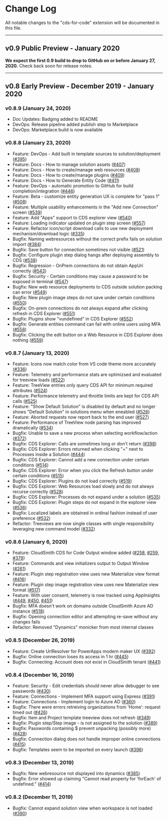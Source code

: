 # Change Log

All notable changes to the "cds-for-code" extension will be documented in this file.

---

## v0.9 Public Preview - January 2020

**We expect the first 0.9 build to drop to GitHub on or before January 27, 2020.**  Check back soon for release notes.

---

## v0.8 Early Preview - December 2019 - January 2020

### v0.8.9 (January 24, 2020)

- Doc Updates: Badging added to README
- DevOps: Release pipeline added publish step to Marketplace
- DevOps: Marketplace build is now available

### v0.8.8 (January 23, 2020)

- Feature: DevOps - Add built in template sources to solution/deployment ([#395](https://dev.azure.com/cloudsmith-consulting/CloudSmith/_workitems/edit/395/))
- Feature: Docs - How to manage solution assets ([#407](https://dev.azure.com/cloudsmith-consulting/CloudSmith/_workitems/edit/407/))
- Feature: Docs - How to create/manage web resources ([#408](https://dev.azure.com/cloudsmith-consulting/CloudSmith/_workitems/edit/408/))
- Feature: Docs - How to create/manage plugins ([#409](https://dev.azure.com/cloudsmith-consulting/CloudSmith/_workitems/edit/409/))
- Feature: Docs - How to Generate Entity Code ([#411](https://dev.azure.com/cloudsmith-consulting/CloudSmith/_workitems/edit/411/))
- Feature: DevOps - automatic promotion to GitHub for build completion/integration ([#446](https://dev.azure.com/cloudsmith-consulting/CloudSmith/_workitems/edit/446/))
- Feature: Beta - customize entity generation UX is complete for "pass 1" ([#508](https://dev.azure.com/cloudsmith-consulting/CloudSmith/_workitems/edit/508/))
- Feature: Multiple usability enhancements in the "Add new Connection" screen ([#539](https://dev.azure.com/cloudsmith-consulting/CloudSmith/_workitems/edit/539/))
- Feature: Add "Apps" support to CDS explorer view ([#540](https://dev.azure.com/cloudsmith-consulting/CloudSmith/_workitems/edit/540/))
- Feature: Loading indicator updated on plugin step screen ([#557](https://dev.azure.com/cloudsmith-consulting/CloudSmith/_workitems/edit/557/))
- Feature: Refactor icon/script download calls to use new deployment mechanism/download logic ([#335](https://dev.azure.com/cloudsmith-consulting/CloudSmith/_workitems/edit/335/))
- Bugfix: Naming webresources without the correct prefix fails on solution import ([#384](https://dev.azure.com/cloudsmith-consulting/CloudSmith/_workitems/edit/384/))
- Bugfix: Save button for connection sometimes not visible ([#521](https://dev.azure.com/cloudsmith-consulting/CloudSmith/_workitems/edit/521/))
- Bugfix: Configure plugin step dialog hangs after deploying assembly to CDS ([#538](https://dev.azure.com/cloudsmith-consulting/CloudSmith/_workitems/edit/538/))
- Bugfix: Regression - OnPrem connections do not obtain AppUri correctly ([#543](https://dev.azure.com/cloudsmith-consulting/CloudSmith/_workitems/edit/543/))
- Bugfix: Security - Certain conditions may cause a password to be exposed in terminal ([#547](https://dev.azure.com/cloudsmith-consulting/CloudSmith/_workitems/edit/547/))
- Bugfix: New web resource deployments to CDS outside solution packing can error ([#549](https://dev.azure.com/cloudsmith-consulting/CloudSmith/_workitems/edit/549/))
- Bugfix: New plugin image steps do not save under certain conditions ([#550](https://dev.azure.com/cloudsmith-consulting/CloudSmith/_workitems/edit/550/))
- Bugfix: On-prem connections do not always expand after clicking refresh in CDS Explorer ([#551](https://dev.azure.com/cloudsmith-consulting/CloudSmith/_workitems/edit/551/))
- Bugfix: Plugins show "vundefined" in CDS Explorer ([#552](https://dev.azure.com/cloudsmith-consulting/CloudSmith/_workitems/edit/552/))
- Bugfix: Generate entities command can fail with online users using MFA ([#558](https://dev.azure.com/cloudsmith-consulting/CloudSmith/_workitems/edit/558/))
- Bugfix: Clicking the edit button on a Web Resource in CDS Explorer does nothing ([#559](https://dev.azure.com/cloudsmith-consulting/CloudSmith/_workitems/edit/559/))

### v0.8.7 (January 13, 2020)

- Feature: Icons now match color from VS code theme more accurately ([#336](https://dev.azure.com/cloudsmith-consulting/CloudSmith/_workitems/edit/336/))
- Feature: Telemetry and performance stats are optimizsed and evaluated for treeview loads ([#522](https://dev.azure.com/cloudsmith-consulting/CloudSmith/_workitems/edit/522/))
- Feature: TreeView entries only query CDS API for minimum required attributes ([#524](https://dev.azure.com/cloudsmith-consulting/CloudSmith/_workitems/edit/524/))
- Feature: Performance telemetry and throttle limits are kept for CDS API calls ([#525](https://dev.azure.com/cloudsmith-consulting/CloudSmith/_workitems/edit/525/))
- Feature: "Show Default Solution" is disabled by default and no longer shows "Default Solution" in solutions menu when eneabled ([#526](https://dev.azure.com/cloudsmith-consulting/CloudSmith/_workitems/edit/526/))
- Feature: Aborted requests now report back to the end user ([#527](https://dev.azure.com/cloudsmith-consulting/CloudSmith/_workitems/edit/527/))
- Feature: Performance of TreeView node parsing has improved dramatically ([#534](https://dev.azure.com/cloudsmith-consulting/CloudSmith/_workitems/edit/534/))
- Bugfix: Unable to save a new process when selecting workflow/action ([#372](https://dev.azure.com/cloudsmith-consulting/CloudSmith/_workitems/edit/372/))
- Bugfix: CDS Explorer: Calls are sometimes long or don't return ([#398](https://dev.azure.com/cloudsmith-consulting/CloudSmith/_workitems/edit/398/))
- Bugfix: CDS Explorer: Errors returned when clicking "+" next to Processes inside a Solution ([#444](https://dev.azure.com/cloudsmith-consulting/CloudSmith/_workitems/edit/444/))
- Bugfix: CDS Explorer: Cannot add a new connection under certain conditions ([#514](https://dev.azure.com/cloudsmith-consulting/CloudSmith/_workitems/edit/514/))
- Bugfix: CDS Explorer: Error when you click the Refresh button under certain conditions ([#515](https://dev.azure.com/cloudsmith-consulting/CloudSmith/_workitems/edit/515/))
- Bugfix: CDS Explorer: Plugins do not load correctly ([#519](https://dev.azure.com/cloudsmith-consulting/CloudSmith/_workitems/edit/519/))
- Bugfix: CDS Explorer: Web Resources load slowly and do not always recurse correctly ([#528](https://dev.azure.com/cloudsmith-consulting/CloudSmith/_workitems/edit/528/))
- Bugfix: CDS Explorer: Processes do not expand under a solution ([#535](https://dev.azure.com/cloudsmith-consulting/CloudSmith/_workitems/edit/535/))
- Bugfix: CDS Explorer: Plugin steps do not expand in the explorer view ([#536](https://dev.azure.com/cloudsmith-consulting/CloudSmith/_workitems/edit/536/))
- Bugfix: Localized labels are obtained in ordinal fashion instead of user preference ([#532](https://dev.azure.com/cloudsmith-consulting/CloudSmith/_workitems/edit/532/))
- Refactor: Treeviews are now single classes with single responsibility leveraging new command model ([#332](https://dev.azure.com/cloudsmith-consulting/CloudSmith/_workitems/edit/332))

### v0.8.6 (January 6, 2020)

- Feature: CloudSmith CDS for Code Output window added ([#258](https://dev.azure.com/cloudsmith-consulting/CloudSmith/_workitems/edit/258/), [#259](https://dev.azure.com/cloudsmith-consulting/CloudSmith/_workitems/edit/259/), [#379](https://dev.azure.com/cloudsmith-consulting/CloudSmith/_workitems/edit/378/))
- Feature: Commands and view initializers output to Output Window ([#261](https://dev.azure.com/cloudsmith-consulting/CloudSmith/_workitems/edit/259/))
- Feature: Plugin step registration view uses new Materialize view format ([#416](https://dev.azure.com/cloudsmith-consulting/CloudSmith/_workitems/edit/416/))
- Feature: Plugin step image registration view uses new Materialize view format ([#517](https://dev.azure.com/cloudsmith-consulting/CloudSmith/_workitems/edit/517/))
- Feature: With user consent, telemetry is now tracked using AppInsights ([#449](https://dev.azure.com/cloudsmith-consulting/CloudSmith/_workitems/edit/449/), [#450](https://dev.azure.com/cloudsmith-consulting/CloudSmith/_workitems/edit/450/), [#451](https://dev.azure.com/cloudsmith-consulting/CloudSmith/_workitems/edit/451/))
- Bugfix: MFA doesn't work on domains outside CloudSmith Azure AD instance ([#518](https://dev.azure.com/cloudsmith-consulting/CloudSmith/_workitems/edit/518/))
- Bugfix: Opening connection editor and attempting re-save without any changes fails
- Refactor: Removed "Dynamics" monicker from most internal classes

### v0.8.5 (December 26, 2019)

- Feature: Create UrlResolver for PowerApps modern maker UX ([#392](https://dev.azure.com/cloudsmith-consulting/CloudSmith/_workitems/edit/392/))
- Bugfix: Online connection loses its access in 1 hr ([#445](https://dev.azure.com/cloudsmith-consulting/CloudSmith/_workitems/edit/445/))
- Bugfix: Connecting: Account does not exist in CloudSmith tenant ([#441](https://dev.azure.com/cloudsmith-consulting/CloudSmith/_workitems/edit/441/))

### v0.8.4 (December 16, 2019)

- Feature: Security - Edit credentials should never allow debugger to see passwords ([#430](https://dev.azure.com/cloudsmith-consulting/CloudSmith/_workitems/edit/430/))
- Feature: Connections - Implement MFA support using Express ([#391](https://dev.azure.com/cloudsmith-consulting/CloudSmith/_workitems/edit/391/))
- Feature: Connections - Implement login to Azure AD ([#360](https://dev.azure.com/cloudsmith-consulting/CloudSmith/_workitems/edit/360/))
- Bugfix: There were errors retreiving organizations from 'Home': request timed out ([#426]((https://dev.azure.com/cloudsmith-consulting/CloudSmith/_workitems/edit/426/)))
- Bugfix: Item and Project template treeview does not refresh ([#349](https://dev.azure.com/cloudsmith-consulting/CloudSmith/_workitems/edit/349/))
- Bugfix: Plugin step/Step image - is not assigned to the solution ([#389](https://dev.azure.com/cloudsmith-consulting/CloudSmith/_workitems/edit/389/))
- Bugfix: Passwords containing $ prevent unpacking (possibly more) ([#428](https://dev.azure.com/cloudsmith-consulting/CloudSmith/_workitems/edit/428/))
- Bugfix: Connection dialog does not handle improper online connections ([#415](https://dev.azure.com/cloudsmith-consulting/CloudSmith/_workitems/edit/415/))
- Bugfix: Templates seem to be imported on every launch ([#396](https://dev.azure.com/cloudsmith-consulting/CloudSmith/_workitems/edit/396/))

### v0.8.3 (December 13, 2019)

- Bugfix: New webresource not displayed into dynamics ([#385](https://dev.azure.com/cloudsmith-consulting/CloudSmith/_workitems/edit/385/))
- Bugfix: Error showed up claiming "Cannot read property for 'forEach' of undefined." ([#414](https://dev.azure.com/cloudsmith-consulting/CloudSmith/_workitems/edit/414/))

### v0.8.2 (December 11, 2019)

- Bugfix: Cannot expand solution view when workspace is not loaded ([#390](https://dev.azure.com/cloudsmith-consulting/CloudSmith/_workitems/edit/390/))
